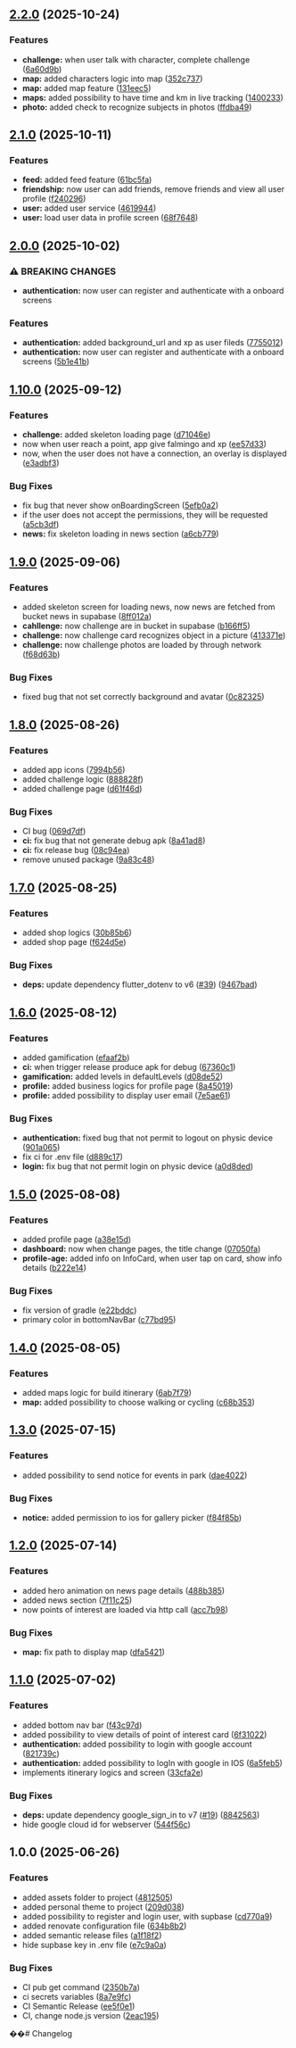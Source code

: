 ## [2.2.0](https://github.com/AlexTesta00/Discover/compare/v2.1.0...v2.2.0) (2025-10-24)

### Features

* **challenge:** when user talk with character, complete challenge ([6a60d9b](https://github.com/AlexTesta00/Discover/commit/6a60d9bc032dbf56032804329feb83a017b83cad))
* **map:** added characters logic into map ([352c737](https://github.com/AlexTesta00/Discover/commit/352c737c7920a95cc1d2e362255e6addd5bc4b67))
* **map:** added map feature ([131eec5](https://github.com/AlexTesta00/Discover/commit/131eec52c36e28e201ec3267499881b02c27638a))
* **maps:** added possibility to have time and km in live tracking ([1400233](https://github.com/AlexTesta00/Discover/commit/1400233eca7004993417b7a0c81b1e580e932f50))
* **photo:** added check to recognize subjects in photos ([ffdba49](https://github.com/AlexTesta00/Discover/commit/ffdba49b2b2aee4ab4a5b721eed25698204e011f))

## [2.1.0](https://github.com/AlexTesta00/Discover/compare/v2.0.0...v2.1.0) (2025-10-11)

### Features

* **feed:** added feed feature ([61bc5fa](https://github.com/AlexTesta00/Discover/commit/61bc5fa43853bc41c102d9db1464d5b054468247))
* **friendship:** now user can add friends, remove friends and view all user profile ([f240296](https://github.com/AlexTesta00/Discover/commit/f240296063a380aacf8e27ddf6fddb78af1f0608))
* **user:** added user service ([4619944](https://github.com/AlexTesta00/Discover/commit/4619944341e7b5669e10d596f6c7b317fb018b26))
* **user:** load user data in profile screen ([68f7648](https://github.com/AlexTesta00/Discover/commit/68f7648cffbbedbd14bb26174f472df48cf4d5a9))

## [2.0.0](https://github.com/AlexTesta00/Discover/compare/v1.10.0...v2.0.0) (2025-10-02)

### ⚠ BREAKING CHANGES

* **authentication:** now user can register and authenticate with a onboard screens

### Features

* **authentication:** added background_url and xp as user fileds ([7755012](https://github.com/AlexTesta00/Discover/commit/7755012241408737e86367af1e141bc5a59abf8e))
* **authentication:** now user can register and authenticate with a onboard screens ([5b1e41b](https://github.com/AlexTesta00/Discover/commit/5b1e41b9132de548c74476e7b11278d33a17b20d))

## [1.10.0](https://github.com/AlexTesta00/Discover/compare/v1.9.0...v1.10.0) (2025-09-12)

### Features

* **challenge:** added skeleton loading page ([d71046e](https://github.com/AlexTesta00/Discover/commit/d71046ee768d3295a733ea06c8be70f056b0e963))
* now when user reach a point, app give falmingo and xp ([ee57d33](https://github.com/AlexTesta00/Discover/commit/ee57d33f2a3bfdbe1b4ba535513133c4230ba998))
* now, when the user does not have a connection, an overlay is displayed ([e3adbf3](https://github.com/AlexTesta00/Discover/commit/e3adbf3bed82efe5d3a0a37d86053c970dc0d308))

### Bug Fixes

* fix bug that never show onBoardingScreen ([5efb0a2](https://github.com/AlexTesta00/Discover/commit/5efb0a2bac23b60dc8357399e8f71fabf65d3ba3))
* if the user does not accept the permissions, they will be requested ([a5cb3df](https://github.com/AlexTesta00/Discover/commit/a5cb3df5881ee29cd91ddfcb2cff33765b674fcf))
* **news:** fix skeleton loading in news section ([a6cb779](https://github.com/AlexTesta00/Discover/commit/a6cb7796962bc100e0072b92e8689690414f2b73))

## [1.9.0](https://github.com/AlexTesta00/Discover/compare/v1.8.0...v1.9.0) (2025-09-06)

### Features

* added skeleton screen for loading news, now news are fetched from bucket news in supabase ([8ff012a](https://github.com/AlexTesta00/Discover/commit/8ff012a6e20b15ae0c8c68ed87155afba3e358f2))
* **cahllenge:** now challenge are in bucket in supabase ([b166ff5](https://github.com/AlexTesta00/Discover/commit/b166ff5b66e2e946202e72be7fe2895018764f0b))
* **challenge:** now challenge card recognizes object in a picture ([413371e](https://github.com/AlexTesta00/Discover/commit/413371e773a1ac07ac2fac96b186d4ec28fd4940))
* **challenge:** now challenge photos are loaded by through network ([f68d63b](https://github.com/AlexTesta00/Discover/commit/f68d63bf29c39ecc5a4792575e5c28b92d014fbe))

### Bug Fixes

* fixed bug that not set correctly background and avatar ([0c82325](https://github.com/AlexTesta00/Discover/commit/0c823256f8c8bf0d68e80539389e90e33e4f34a2))

## [1.8.0](https://github.com/AlexTesta00/Discover/compare/v1.7.0...v1.8.0) (2025-08-26)

### Features

* added app icons ([7994b56](https://github.com/AlexTesta00/Discover/commit/7994b5650fbcfb5d71a002d47daa6fca8e5803ca))
* added challenge logic ([888828f](https://github.com/AlexTesta00/Discover/commit/888828f6ec11911fcf1fbdaca435e09394376099))
* added challenge page ([d61f46d](https://github.com/AlexTesta00/Discover/commit/d61f46ddfa640295906e57bdb66313d3ab75e888))

### Bug Fixes

* CI bug ([069d7df](https://github.com/AlexTesta00/Discover/commit/069d7df334267f1eee44616ac0cab0084f250309))
* **ci:** fix bug that not generate debug apk ([8a41ad8](https://github.com/AlexTesta00/Discover/commit/8a41ad8e8b2e8f1deb372553b1259227ee077bfd))
* **ci:** fix release bug ([08c94ea](https://github.com/AlexTesta00/Discover/commit/08c94ea096ffd7bc4cee8f6f9b8f1151fac8c01f))
* remove unused package ([9a83c48](https://github.com/AlexTesta00/Discover/commit/9a83c48fd11d5ce59255a49c02fc1d83a4c434d3))

## [1.7.0](https://github.com/AlexTesta00/Discover/compare/v1.6.0...v1.7.0) (2025-08-25)

### Features

* added shop logics ([30b85b6](https://github.com/AlexTesta00/Discover/commit/30b85b655e46b4ad27c10bcb940bad3db1e7c530))
* added shop page ([f624d5e](https://github.com/AlexTesta00/Discover/commit/f624d5e9443147108fa8142052becc46de498dda))

### Bug Fixes

* **deps:** update dependency flutter_dotenv to v6 ([#39](https://github.com/AlexTesta00/Discover/issues/39)) ([9467bad](https://github.com/AlexTesta00/Discover/commit/9467bad79c714dfdfd7c2919dea3c8c4ec7c2df9))

## [1.6.0](https://github.com/AlexTesta00/Discover/compare/v1.5.0...v1.6.0) (2025-08-12)

### Features

* added gamification ([efaaf2b](https://github.com/AlexTesta00/Discover/commit/efaaf2b82b211247d53f2ddfa7944118c76fda48))
* **ci:** when trigger release produce apk for debug ([67360c1](https://github.com/AlexTesta00/Discover/commit/67360c145d68b40bce40bce35fb36468bd6028d3))
* **gamification:** added levels in defaultLevels ([d08de52](https://github.com/AlexTesta00/Discover/commit/d08de52de051d75889f1d52061a53ea14c462521))
* **profile:** added business logics for profile page ([8a45019](https://github.com/AlexTesta00/Discover/commit/8a4501977e3f053684a49ec4599e1102f06d7a23))
* **profile:** added possibility to display user email ([7e5ae61](https://github.com/AlexTesta00/Discover/commit/7e5ae61a690b9ae38a30b7b36b2a652e99f9d3ee))

### Bug Fixes

* **authentication:** fixed bug that not permit to logout on physic device ([901a065](https://github.com/AlexTesta00/Discover/commit/901a065c72836f2ebe0f705a82b380363e56f148))
* fix ci for .env file ([d889c17](https://github.com/AlexTesta00/Discover/commit/d889c17d9013b3d5f718b71ac1cf1359fff24954))
* **login:** fix bug that not permit login on physic device ([a0d8ded](https://github.com/AlexTesta00/Discover/commit/a0d8ded65664883d8e40bb7c63d62642d8b6b380))

## [1.5.0](https://github.com/AlexTesta00/Discover/compare/v1.4.0...v1.5.0) (2025-08-08)

### Features

* added profile page ([a38e15d](https://github.com/AlexTesta00/Discover/commit/a38e15dbadf0fc58c005bcb404057d1da8827a78))
* **dashboard:** now when change pages, the title change ([07050fa](https://github.com/AlexTesta00/Discover/commit/07050faffa105b78397e96df67ab91f98ff9d9a8))
* **profile-age:** added info on InfoCard, when user tap on card, show info details ([b222e14](https://github.com/AlexTesta00/Discover/commit/b222e14173a6ce2ab12f62f1f1d7c993e8ccf21b))

### Bug Fixes

* fix version of gradle ([e22bddc](https://github.com/AlexTesta00/Discover/commit/e22bddc19ce62fd0e7658055d2a2f96fead16347))
* primary color in bottomNavBar ([c77bd95](https://github.com/AlexTesta00/Discover/commit/c77bd95a8d6c3a9575425441060bf86269b731f6))

## [1.4.0](https://github.com/AlexTesta00/Discover/compare/v1.3.0...v1.4.0) (2025-08-05)

### Features

* added maps logic for build itinerary ([6ab7f79](https://github.com/AlexTesta00/Discover/commit/6ab7f793703c7aa26d294c34a4847c22b8146b67))
* **map:** added possibility to choose walking or cycling ([c68b353](https://github.com/AlexTesta00/Discover/commit/c68b35391192cedca2561888389296c2961a8510))

## [1.3.0](https://github.com/AlexTesta00/Discover/compare/v1.2.0...v1.3.0) (2025-07-15)

### Features

* added possibility to send notice for events in park ([dae4022](https://github.com/AlexTesta00/Discover/commit/dae4022d80f0e50463f10e13f7b9080f96a17895))

### Bug Fixes

* **notice:** added permission to ios for gallery picker ([f84f85b](https://github.com/AlexTesta00/Discover/commit/f84f85b262e62de13c40d1c2e4aa097b30d05ad7))

## [1.2.0](https://github.com/AlexTesta00/Discover/compare/v1.1.0...v1.2.0) (2025-07-14)

### Features

* added hero animation on news page details ([488b385](https://github.com/AlexTesta00/Discover/commit/488b3850a9ca3255ba2227757bed95f6266bea42))
* added news section ([7f11c25](https://github.com/AlexTesta00/Discover/commit/7f11c25d7489cce6694a38032ae01501d21d0d04))
* now points of interest are loaded via http call ([acc7b98](https://github.com/AlexTesta00/Discover/commit/acc7b98099b73190535225b86c25186d6529c5e0))

### Bug Fixes

* **map:** fix path to display map ([dfa5421](https://github.com/AlexTesta00/Discover/commit/dfa5421e6d32418ba09ccf64a4d249d95776e342))

## [1.1.0](https://github.com/AlexTesta00/Discover/compare/v1.0.0...v1.1.0) (2025-07-02)

### Features

* added bottom nav bar ([f43c97d](https://github.com/AlexTesta00/Discover/commit/f43c97d58dbc6eec3ecc9abd25112f2980bb98fe))
* added possibility to view details of point of interest card ([6f31022](https://github.com/AlexTesta00/Discover/commit/6f31022b227a393cbee2b5ae6ea6f1993729c8a9))
* **authentication:** added possibility to login with google account ([821739c](https://github.com/AlexTesta00/Discover/commit/821739c521c6cd4541eecfb8057b60cd01fb3538))
* **authentication:** added possibility to logIn with google in IOS ([6a5feb5](https://github.com/AlexTesta00/Discover/commit/6a5feb566ceff39937ab83e79cdfbd15f7833c0c))
* implements itinerary logics and screen ([33cfa2e](https://github.com/AlexTesta00/Discover/commit/33cfa2e0e6d0242e7fc62a293c9df1944266e125))

### Bug Fixes

* **deps:** update dependency google_sign_in to v7 ([#19](https://github.com/AlexTesta00/Discover/issues/19)) ([8842563](https://github.com/AlexTesta00/Discover/commit/8842563e84e8a87eeb71caaed81ec263ad35cb5a))
* hide google cloud id for webserver ([544f56c](https://github.com/AlexTesta00/Discover/commit/544f56c1c8d28a38b339740dc2080dfdbdab9711))

## 1.0.0 (2025-06-26)

### Features

* added assets folder to project ([4812505](https://github.com/AlexTesta00/Discover/commit/4812505c8513dcaa6e6fc191b78810161414e185))
* added personal theme to project ([209d038](https://github.com/AlexTesta00/Discover/commit/209d038511b9578aaa6f8a76d6eb39b9f95cda4c))
* added possibility to register and login user, with supbase ([cd770a9](https://github.com/AlexTesta00/Discover/commit/cd770a9f2f0ad48b635b36e7852031269c67a1e7))
* added renovate configuration file ([634b8b2](https://github.com/AlexTesta00/Discover/commit/634b8b296ebb5d5efe8ef7edef3762527bf082ef))
* added semantic release files ([a1f18f2](https://github.com/AlexTesta00/Discover/commit/a1f18f25758316c7b3ffc76ddbe808ab86520cf6))
* hide supbase key in .env file ([e7c9a0a](https://github.com/AlexTesta00/Discover/commit/e7c9a0a82bbbb0eb8691fcb057169ac5778750f0))

### Bug Fixes

* CI pub get command ([2350b7a](https://github.com/AlexTesta00/Discover/commit/2350b7a50a0ae9488a7a5f30e2766d3a4f6916cf))
* ci secrets variables ([8a7e9fc](https://github.com/AlexTesta00/Discover/commit/8a7e9fc299cc911abb2c40c574ced817ddd34a59))
* CI Semantic Release ([ee5f0e1](https://github.com/AlexTesta00/Discover/commit/ee5f0e11d75681c29c10c55e7491178c6e461d43))
* CI, change node.js version ([2eac195](https://github.com/AlexTesta00/Discover/commit/2eac195c31d7594d58d207f2d4dac913b31b1172))

��#   C h a n g e l o g  
 
